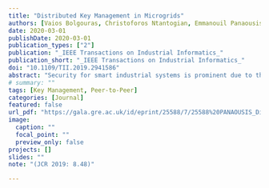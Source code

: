 ```yaml
---
title: "Distributed Key Management in Microgrids"
authors: [Vaios Bolgouras, Christoforos Ntantogian, Emmanouil Panaousis, Christos Xenakis]
date: 2020-03-01
publishDate: 2020-03-01
publication_types: ["2"]
publication: "_IEEE Transactions on Industrial Informatics_"
publication_short: "_IEEE Transactions on Industrial Informatics_"
doi: "10.1109/TII.2019.2941586"
abstract: "Security for smart industrial systems is prominent due to the proliferation of cyber threats threatening national critical infrastructures. Smart grid comes with intelligent applications that can utilize the bidirectional communication network among its entities. Microgrids are small-scale smart grids that enable machine-to-machine (M2M) communications as they can operate with some degree of independence from the main grid. In addition to protecting critical microgrid applications, an underlying key management scheme is needed to enable secure M2M message transmission and authentication. Existing key management schemes are not adequate due to microgrid special features and requirements. In this article, we propose the Micro sElf-orgaNiSed mAnagement (MENSA), which is the first hybrid key management and authentication scheme that combines public key infrastructure and web-of-trust concepts in microgrids. Our experimental results demonstrate the efficiency of MENSA in terms of scalability and swiftness."
# summary: ""
tags: [Key Management, Peer-to-Peer]
categories: [Journal]
featured: false
url_pdf: "https://gala.gre.ac.uk/id/eprint/25588/7/25588%20PANAOUSIS_Distributed_Key_Mangement_In_Microgrids_%28AAM%29_2019.pdf"
image:
  caption: ""
  focal_point: ""
  preview_only: false
projects: []
slides: ""
note: "(JCR 2019: 8.48)"

---
```

